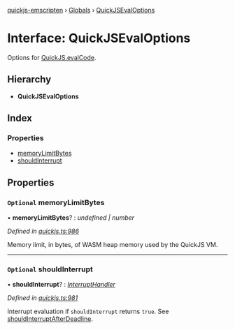 [quickjs-emscripten](../README.md) › [Globals](../globals.md) › [QuickJSEvalOptions](quickjsevaloptions.md)

# Interface: QuickJSEvalOptions

Options for [QuickJS.evalCode](../classes/quickjs.md#evalcode).

## Hierarchy

* **QuickJSEvalOptions**

## Index

### Properties

* [memoryLimitBytes](quickjsevaloptions.md#optional-memorylimitbytes)
* [shouldInterrupt](quickjsevaloptions.md#optional-shouldinterrupt)

## Properties

### `Optional` memoryLimitBytes

• **memoryLimitBytes**? : *undefined | number*

*Defined in [quickjs.ts:986](https://github.com/justjake/quickjs-emscripten/blob/master/ts/quickjs.ts#L986)*

Memory limit, in bytes, of WASM heap memory used by the QuickJS VM.

___

### `Optional` shouldInterrupt

• **shouldInterrupt**? : *[InterruptHandler](../globals.md#interrupthandler)*

*Defined in [quickjs.ts:981](https://github.com/justjake/quickjs-emscripten/blob/master/ts/quickjs.ts#L981)*

Interrupt evaluation if `shouldInterrupt` returns `true`.
See [shouldInterruptAfterDeadline](../globals.md#shouldinterruptafterdeadline).
